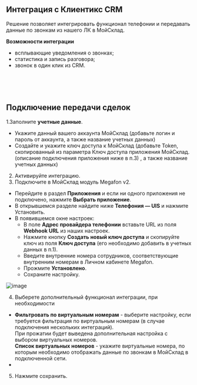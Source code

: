 ## Интеграция с  Клиентикс CRM <br />

Решение позволяет интегрировать функционал телефонии и передавать данные по звонкам из нашего ЛК в МойСклад.<br /> 

**Возможности интеграции**  <br />

- всплывающие уведомления о звонках;
- статистика и запись разговора;
- звонок в один клик из CRM.

<br />
<br />
<br />

## Подключение передачи сделок   <br />

1.Заполните **учетные данные**. <br /> 

- Укажите данный вашего аккаунта МойСклад (добавьте логин и пароль от аккаунта, а также название учетных данных)
- Создайте и укажите ключ доступа к МойСклад (добавьте Token, скопированный из параметра Ключ доступа приложения МойСклад. (описание подключения приложения ниже в п.3) , а также название учетных данных)
 
2. Активируйте интеграцию.
3. Подключите в МойСклад модуль Megafon v2.

 - Перейдите в раздел **Приложения** и если ни одного приложения не подключено, нажмите **Выбрать приложение**.
 - В открывшемся разделе найдите ниже **Телефония — UIS** и нажмите Установить.
 - В появившемся окне настроек: <br />
   - В поле **Адрес провайдера телефонии** вставьте URL из поля **Webhook URL** из наших настроек.
   - Нажмите кнопку **Создать новый ключ доступа** и скопируйте ключ из поля **Ключ доступа** (его необходимо добавить в учетных данных в п.1).
   - Введите внутренние номера сотрудников, соответствующие внутренним номерам в Личном кабинете Megafon.
   - Прожмите **Установлено**.
   - Сохраните настройку. <br />
   
![image](moysklad_module.gif)   

4. Выберете дополнительный функционал интеграции, при необходимости <br />
- **Фильтровать по виртуальным номерам** - выберите настройку, если требуется фильтрация по виртуальным номерам (в случае подключения нескольких интеграций). <br />
При прожатии будет выведена дополнительная настройка с выбором виртуальных номеров. <br />
**Список виртуальных номеров** - укажите виртуальные номера, по которым необходимо отображать данные по звонкам в МойСклад в подключенной сети. <br />
- 

5. Нажмите сохранить. <br />
    
